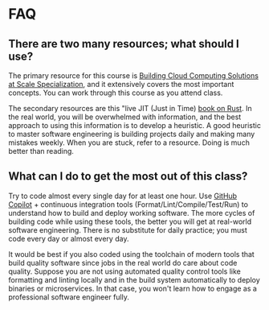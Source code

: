 # FAQ

## There are two many resources; what should I use?

The primary resource for this course is [Building Cloud Computing Solutions at Scale Specialization](https://www.coursera.org/specializations/building-cloud-computing-solutions-at-scale), and it extensively covers the most important concepts.  You can work through this course as you attend class.

The secondary resources are this "live JIT (Just in Time) [book on Rust](https://nogibjj.github.io/rust-tutorial/).  In the real world, you will be overwhelmed with information, and the best approach to using this information is to develop a heuristic.  A good heuristic to master software engineering is building projects daily and making many mistakes weekly.  When you are stuck, refer to a resource.  Doing is much better than reading.

## What can I do to get the most out of this class?

Try to code almost every single day for at least one hour.  Use [GitHub Copilot](https://github.com/features/copilot) + continuous integration tools (Format/Lint/Compile/Test/Run) to understand how to build and deploy working software.  The more cycles of building code while using these tools, the better you will get at real-world software engineering.  There is no substitute for daily practice; you must code every day or almost every day.

It would be best if you also coded using the toolchain of modern tools that build quality software since jobs in the real world do care about code quality.  Suppose you are not using automated quality control tools like formatting and linting locally and in the build system automatically to deploy binaries or microservices. In that case, you won't learn how to engage as a professional software engineer fully.

